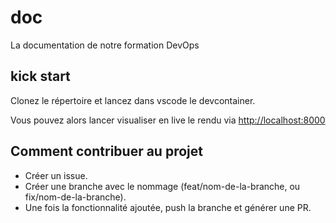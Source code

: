 # doc

La documentation de notre formation DevOps

## kick start

Clonez le répertoire et lancez dans vscode le devcontainer.

Vous pouvez alors lancer visualiser en live le rendu via [http://localhost:8000](http://localhost:8000)

## Comment contribuer au projet

- Créer un issue.
- Créer une branche avec le nommage (feat/nom-de-la-branche, ou fix/nom-de-la-branche).
- Une fois la fonctionnalité ajoutée, push la branche et générer une PR.
